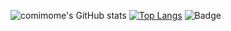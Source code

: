 ![comimome's GitHub stats](https://github-readme-stats.vercel.app/api?username=comimome&show_icons=true&theme=radical)
[![Top Langs](https://github-readme-stats.vercel.app/api/top-langs/?username=comimome&theme=radical&layout=donut)](https://github.com/anuraghazra/github-readme-stats)
![Badge](https://cp-logo.vercel.app/atcoder/comimome)
